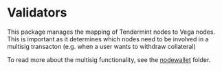 # Validators

This package manages the mapping of Tendermint nodes to Vega nodes. This is important as it determines which nodes need to be involved in a multisig transacton (e.g. when a user wants to withdraw collateral)

To read more about the multisig functionality, see the [nodewallet](../nodewallet/) folder.

